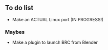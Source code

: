 ## To do list

- Make an ACTUAL Linux port (IN PROGRESS!)

### Maybes

- Make a plugin to launch BRC from Blender